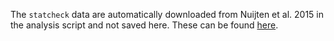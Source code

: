The `statcheck` data are automatically downloaded from Nuijten et al. 2015 in the analysis script and not saved here. These can be found [here](https://osf.io/gdr4q/).
